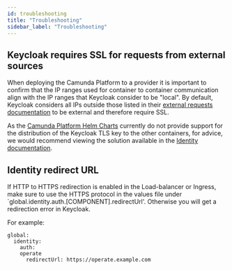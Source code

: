 ```yaml
---
id: troubleshooting
title: "Troubleshooting"
sidebar_label: "Troubleshooting"
---
```


## Keycloak requires SSL for requests from external sources

When deploying the Camunda Platform to a provider it is important to confirm that the IP ranges used
for container to container communication align with the IP ranges that Keycloak consider to be
"local". By default, Keycloak considers all IPs outside those listed in their
[external requests documentation](https://www.keycloak.org/docs/latest/server_installation/#_setting_up_ssl)
to be external and therefore require SSL.

As the [Camunda Platform Helm Charts](https://github.com/camunda/camunda-platform-helm) currently do
not provide support for the distribution of the Keycloak TLS key to the other containers,
for advice, we would recommend viewing the solution available in the
[Identity documentation](/docs/self-managed/identity/troubleshooting/common-problems#solution-2-identity-making-requests-from-an-external-ip-address).

## Identity redirect URL

If HTTP to HTTPS redirection is enabled in the Load-balancer or Ingress, make sure to use the HTTPS
protocol in the values file under `global.identity.auth.[COMPONENT].redirectUrl'.
Otherwise you will get a redirection error in Keycloak.

For example:

```
global:
  identity:
    auth:
    operate
      redirectUrl: https://operate.example.com
```
